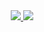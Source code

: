 <div align="center">
 <a href="https://github.com/GabrielBonaretti"> 
  <img height="180em" src="https://github-readme-stats.vercel.app/api?username=GabrielBonaretti&show_icons=true&theme=dark&include_all_commits=true&count_private=true"/>
  <img height="180em" src="https://github-readme-stats.vercel.app/api/top-langs/?username=GabrielBonaretti&layout=compact&langs_count=7&theme=dark"/>
</div>

<div align="center">
<div style="display: inline_block; margin-top: 1000em;"><br>
 <img align="center" height="10em" width="100%" src="https://img.lovepik.com/element/40170/4054.png_300.png"
</div>
 
<div align="center">
 <img align="center" height="auto" width="50%" src="https://qph.cf2.quoracdn.net/main-qimg-98a605f9d45e09cd470aa50ea7049ad0">
</div>

 <div align="center">
<div style="display: inline_block; margin-top: 1000em;"><br>
 <img align="center" height="10em" width="100%" src="https://img.lovepik.com/element/40170/4054.png_300.png"
</div>
 
<div align="center">
<div style="display: inline_block"><br>
  <img align="center" alt="java" height="50" width="60" src="https://raw.githubusercontent.com/devicons/devicon/master/icons/java/java-original.svg">
  <img align="center" alt="Python" height="50" width="60" src="https://raw.githubusercontent.com/devicons/devicon/master/icons/python/python-original.svg">
  <img align="center" alt="HTML" height="50" width="60" src="https://raw.githubusercontent.com/devicons/devicon/master/icons/html5/html5-original.svg">
  <img align="center" alt="CSS" height="50" width="60" src="https://raw.githubusercontent.com/devicons/devicon/master/icons/css3/css3-original.svg">
  <img align="center" alt="Mysql" height="50" width="60" img src="https://cdn.jsdelivr.net/gh/devicons/devicon/icons/mysql/mysql-original-wordmark.svg" />
</div>
